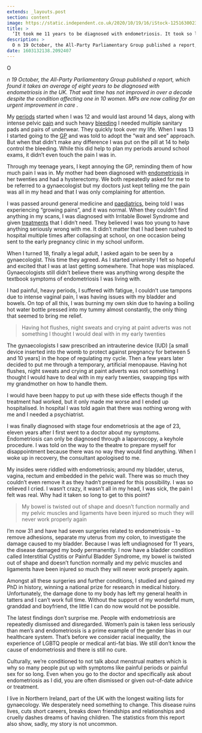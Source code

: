 ```yaml
--- 
extends: _layouts.post 
section: content 
image: https://static.independent.co.uk/2020/10/19/16/iStock-1251630023.jpg 
title: > 
  ‘It took me 11 years to be diagnosed with endometriosis. It took so long my body is damaged permanently’ 
description: > 
  O n 19 October, the All-Party Parliamentary Group published a report, which found it takes an average of eight years to be diagnosed with endometriosis in the UK.While this did help to plan my periods around school exams, it didn’t even touch the pain I was in.My mother had been diagnosed with endometriosis in her twenties and had a hysterectomy.Because I was left undiagnosed for 11 years, the disease damaged my body permanently.Culturally, we’re conditioned to not talk about menstrual matters which is why so many people put up with symptoms like painful periods or painful sex for so long. 
date: 1603132138.2092407 
--- 
```

<div><p class="sc-pHJJA iocNwz above-article-prompt-donations"></p><p class="sc-qPyvj qchtz">O</p><p><i>n 19 October, the All-Party Parliamentary Group published a report, which found it takes an average of eight years to be diagnosed with endometriosis in the UK. That wait time has not improved in over a decade despite the condition affecting one in 10 women. MPs are now calling for an urgent improvement in care .</i></p><p>My <a href="/topic/periods">periods</a> started when I was 12 and would last around 14 days, along with intense pelvic <a href="/topic/pain">pain</a> and such heavy <a href="/topic/bleeding">bleeding</a> I needed multiple sanitary pads and pairs of underwear. They quickly took over my life. When I was 13 I started going to the <a href="/topic/gp">GP</a> and was told to adopt the &#8220;wait and see&#8221; approach. But when that didn&#8217;t make any difference I was put on the pill at 14 to help control the bleeding. While this did help to plan my periods around school exams, it didn&#8217;t even touch the pain I was in.</p><p></p><p>Through my teenage years, I kept annoying the GP, reminding them of how much pain I was in. My mother had been diagnosed with <a href="/topic/endometriosis">endometriosis</a> in her twenties and had a hysterectomy. We both repeatedly asked for me to be referred to a gynaecologist but my doctors just kept telling me the pain was all in my head and that I was only complaining for attention.</p><p id="article-im-prompt"></p><p>I was passed around general medicine and <a href="/topic/paediatrics">paediatrics</a>, being told I was experiencing &#8220;growing pains&#8221;, and it was normal. When they couldn&#8217;t find anything in my scans, I was diagnosed with Irritable Bowel Syndrome and given <a href="/topic/treatments">treatments</a> that I didn&#8217;t need. They believed I was too young to have anything seriously wrong with me. It didn&#8217;t matter that I had been rushed to hospital multiple times after collapsing at school, on one occasion being sent to the early pregnancy clinic in my school uniform.&#160;</p><p></p><p>When I turned 18, finally a legal adult, I asked again to be seen by a gynaecologist. This time they agreed. As I started university I felt so hopeful and excited that I was at last getting somewhere. That hope was misplaced. Gynaecologists still didn&#8217;t believe there was anything wrong despite the textbook symptoms of endometriosis I was living with.</p><p></p><p>I had painful, heavy periods, I suffered with fatigue, I couldn&#8217;t use tampons due to intense vaginal pain, I was having issues with my bladder and bowels. On top of all this, I was burning my own skin due to having a boiling hot water bottle pressed into my tummy almost constantly, the only thing that seemed to bring me relief.&#160;</p><p class="sc-pTSbw gOmWnw">

</p><blockquote><p>Having hot flushes, night sweats and crying at paint adverts was not something I thought I would deal with in my early twenties</p></blockquote><p>The gynaecologists I saw prescribed an intrauterine device (IUD) [a small device inserted into the womb to protect against pregnancy for between 5 and 10 years] in the hope of regulating my cycle. Then a few years later decided to put me through a temporary, artificial menopause. Having hot flushes, night sweats and crying at paint adverts was not something I thought I would have to deal with in my early twenties, swapping tips with my grandmother on how to handle them. </p><p id="taboola-carousel-thumbnails"></p><p>I would have been happy to put up with these side effects though if the treatment had worked, but it only made me worse and I ended up hospitalised. In hospital I was told again that there was nothing wrong with me and I needed a psychiatrist.&#160;</p><p>I was finally diagnosed with stage four endometriosis at the age of 23, eleven years after I first went to a doctor about my symptoms. Endometriosis can only be diagnosed through a laparoscopy, a keyhole procedure. I was told on the way to the theatre to prepare myself for disappointment because there was no way they would find anything. When I woke up in recovery, the consultant apologised to me. </p><p>My insides were riddled with endometriosis; around my bladder, uterus, vagina, rectum and embedded in the pelvic wall. There was so much they couldn&#8217;t even remove it as they hadn&#8217;t prepared for this possibility. I was so relieved I cried. I wasn&#8217;t crazy, it wasn&#8217;t all in my head, I was sick, the pain I felt was real. Why had it taken so long to get to this point?&#160;</p><p class="sc-pTSbw gOmWnw">

</p><blockquote><p>My bowel is twisted out of shape and doesn&#8217;t function normally and my pelvic muscles and ligaments have been injured so much they will never work properly again</p></blockquote><p>I&#8217;m now 31 and have had seven surgeries related to endometriosis &#8211; to remove adhesions, separate my uterus from my colon, to investigate the damage caused to my bladder. Because I was left undiagnosed for 11 years, the disease damaged my body permanently. I now have a bladder condition called Interstitial Cystitis or Painful Bladder Syndrome, my bowel is twisted out of shape and doesn&#8217;t function normally and my pelvic muscles and ligaments have been injured so much they will never work properly again.</p><p></p><p>Amongst all these surgeries and further conditions, I studied and gained my PhD in history, winning a national prize for research in medical history. Unfortunately, the damage done to my body has left my general health in tatters and I can&#8217;t work full time. Without the support of my wonderful mum, granddad and boyfriend, the little I can do now would not be possible.&#160;</p><p>The latest findings don&#8217;t surprise me. People with endometriosis are repeatedly dismissed and disregarded. Women&#8217;s pain is taken less seriously than men&#8217;s and endometriosis is a prime example of the gender bias in our healthcare system. That&#8217;s before we consider racial inequality, the experience of LGBTQ people or medical anti-fat bias. We still don&#8217;t know the cause of endometriosis and there is still no cure.</p><p></p><p>Culturally, we&#8217;re conditioned to not talk about menstrual matters which is why so many people put up with symptoms like painful periods or painful sex for so long. Even when you go to the doctor and specifically ask about endometriosis as I did, you are often dismissed or given out-of-date advice or treatment. </p><p>I live in Northern Ireland, part of the UK with the longest waiting lists for gynaecology. We desperately need something to change. This disease ruins lives, cuts short careers, breaks down friendships and relationships and cruelly dashes dreams of having children. The statistics from this report also show, sadly, my story is not uncommon.</p><p class="sc-ptCms fzKffT"></p></div>